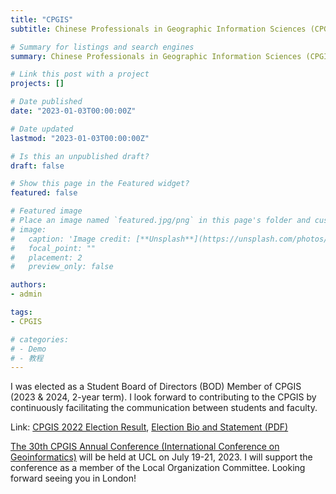 ```yaml
---
title: "CPGIS"
subtitle: Chinese Professionals in Geographic Information Sciences (CPGIS)

# Summary for listings and search engines
summary: Chinese Professionals in Geographic Information Sciences (CPGIS)

# Link this post with a project
projects: []

# Date published
date: "2023-01-03T00:00:00Z"

# Date updated
lastmod: "2023-01-03T00:00:00Z"

# Is this an unpublished draft?
draft: false

# Show this page in the Featured widget?
featured: false

# Featured image
# Place an image named `featured.jpg/png` in this page's folder and customize its options here.
# image:
#   caption: 'Image credit: [**Unsplash**](https://unsplash.com/photos/CpkOjOcXdUY)'
#   focal_point: ""
#   placement: 2
#   preview_only: false

authors:
- admin

tags:
- CPGIS

# categories:
# - Demo
# - 教程
---
```




I was elected as a Student Board of Directors (BOD) Member of CPGIS (2023 & 2024, 2-year term). I look forward to contributing to the CPGIS by continuously facilitating the communication between students and faculty. 

Link: [CPGIS 2022 Election Result](https://www.cpgis.org/News/ShowContent.aspx?ID=5078), [Election Bio and Statement (PDF)](https://www.cpgis.org/userfiles/file/2022_CPGIS_Election__Bio_Statement_update.pdf)



[The 30th CPGIS Annual Conference (International Conference on Geoinformatics)](https://www.cpgis.org/Conferences/ConferenceDefault.aspx?ID=2079) will be held at UCL on July 19-21, 2023. I will support the conference as a member of the Local Organization Committee. Looking forward seeing you in London! 

